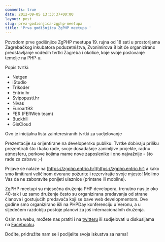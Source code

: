 ```yaml
---
comments: true
date: 2012-09-05 13:33:37+00:00
layout: post
slug: prva-godisnjica-zgphp-meetupa
title: 'Prva godišnjica ZgPHP meetupa '
---
```


Povodom prve godišnjice ZgPHP meetupa 19. rujna od 18 sati u prostorijama Zagrebačkog inkubatora poduzetništva, Zvonimirova 8 bit će organizirano predstavljanje vodećih tvrtki Zagreba i okolice, koje svoje poslovanje temelje na PHP-u.

Popis tvrtki:

  * Netgen
  * iStudio
  * Trikoder
  * Entrio.hr
  * Svipopusti.hr
  * Nivas
  * Euroart93
  * FER (FERWeb team)
  * Buckhill
  * GisCloud

Ovo je inicijalna lista zainteresiranih tvrtki za sudjelovanje

Prezentacije su orijentirane na developersku publiku. Tvrtke dobivaju priliku prezentirati što i kako rade, svoje dosadašnje zanimljive projekte, radnu atmosferu, perkove kojima mame nove zaposlenike i ono najvažnije - što rade za zabavu ;-)

Prijave se nalaze na [https://zgphp.entrio.hr](https://zgphp.entrio.hr) a kako smo limitirani veličinom dvorane požurite i rezervirajte svoje mjesto! Molimo Vas da ne zaboravite ponijeti ulaznice (printane ili mobilne).

ZgPHP meetupi su mjesečna druženja PHP developera, trenutno nas je oko 40-tak i uz samo druženje često su organizirana predavanja od strane članova i gostujućih predavača koji se bave web developmentom. Ove godine smo organizirano išli na PHPDay konferenciju u Veronu, a u sljedećem razdoblju postoje planovi za još internacionalnih druženja.

Osim na webu, možete nas pratiti i na [twitteru](https://twitter.com/zgphp) ili sudjelovati u diskusijama na [Facebooku](http://www.facebook.com/groups/109975399119270/).

Dođite, pridružite nam se i podijelite svoja iskustva sa nama!
